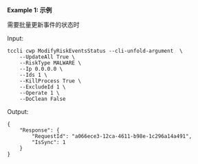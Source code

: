 **Example 1: 示例**

需要批量更新事件的状态时

Input: 

```
tccli cwp ModifyRiskEventsStatus --cli-unfold-argument  \
    --UpdateAll True \
    --RiskType MALWARE \
    --Ip 0.0.0.0 \
    --Ids 1 \
    --KillProcess True \
    --ExcludeId 1 \
    --Operate 1 \
    --DoClean False
```

Output: 
```
{
    "Response": {
        "RequestId": "a066ece3-12ca-4611-b98e-1c296a14a491",
        "IsSync": 1
    }
}
```

